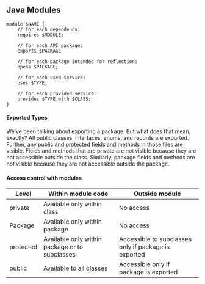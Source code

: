 ## Java Modules
```
module $NAME {
    // for each dependency:
    requires $MODULE;

    // for each API package:
    exports $PACKAGE

    // for each package intended for reflection:
    opens $PACKAGE;

    // for each used service:
    uses $TYPE;

    // for each provided service:
    provides $TYPE with $CLASS;
}
```
#### Exported Types
We’ve been talking about exporting a package. But what does that mean, exactly? All 
public classes, interfaces, enums, and records are exported. Further, any public and 
protected fields and methods in those files are visible.
Fields and methods that are private are not visible because they are not accessible 
outside the class. Similarly, package fields and methods are not visible because they are not 
accessible outside the package.

####  Access control with modules
Level | Within module code | Outside module
--- | --- | ---
private | Available only within class | No access
Package | Available only within package | No access
protected | Available only within package or to subclasses | Accessible to subclasses only if package is exported
public | Available to all classes | Accessible only if package is exported
